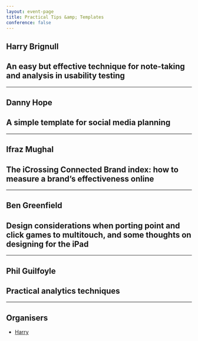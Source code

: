 ```yaml
---
layout: event-page
title: Practical Tips &amp; Templates
conference: false
---
```


## Harry Brignull
<h2 class="regular">An easy but effective technique for note-taking and analysis in usability testing</h2>

<hr>

## Danny Hope 
<h2 class="regular">A simple template for social media planning</h2> 

<hr>

## Ifraz Mughal 
<h2 class="regular">The iCrossing Connected Brand index: how to measure a brand’s effectiveness online</h2> 

<hr>

## Ben Greenfield 
<h2 class="regular">Design considerations when porting point and click games to multitouch, and some thoughts on designing for the iPad</h2> 

<hr>

## Phil Guilfoyle 
<h2 class="regular">Practical analytics techniques</h2> 

<hr>

## Organisers

- <a href="http://uxbrighton.org.uk/about/#harry">Harry</a>